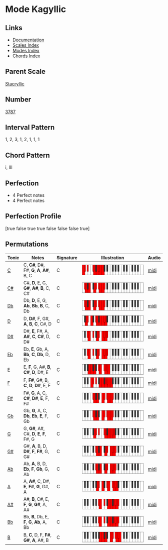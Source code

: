 # Mode Kagyllic

## Links

- [Documentation](index.md)
- [Scales Index](Scales.md)
- [Modes Index](Modes.md)
- [Chords Index](Chords.md)

## Parent Scale

[Stacryllic](ScaleStacryllic.md)

## Number

[3787](https://ianring.com/musictheory/scales/3787)

## Interval Pattern

1, 2, 3, 1, 2, 1, 1, 1

## Chord Pattern

i, III

## Perfection

- 4 Perfect notes
- 4 Perfect notes

## Perfection Profile

[true false true true false false false true]

## Permutations

| Tonic | Notes | Signature | Illustration | Audio |
|-------|-------|-----------|--------------|-------|
| [C](ModeCNaturalKagyllic.md) | C, **C#**, D#, F#, **G**, **A**, **A#**, B, C | C | ![CNaturalKagyllic](ModeCNaturalKagyllic.png) | [midi](https://github.com/edipermadi/music/blob/main/docs/ModeCNaturalKagyllic.mid?raw=true) |
| [C#](ModeCSharpKagyllic.md) | C#, **D**, E, G, **G#**, **A#**, **B**, C, C# | C | ![CSharpKagyllic](ModeCSharpKagyllic.png) | [midi](https://github.com/edipermadi/music/blob/main/docs/ModeCSharpKagyllic.mid?raw=true) |
| [Db](ModeDFlatKagyllic.md) | Db, **D**, E, G, **Ab**, **Bb**, **B**, C, Db | C | ![DFlatKagyllic](ModeDFlatKagyllic.png) | [midi](https://github.com/edipermadi/music/blob/main/docs/ModeDFlatKagyllic.mid?raw=true) |
| [D](ModeDNaturalKagyllic.md) | D, **D#**, F, G#, **A**, **B**, **C**, C#, D | C | ![DNaturalKagyllic](ModeDNaturalKagyllic.png) | [midi](https://github.com/edipermadi/music/blob/main/docs/ModeDNaturalKagyllic.mid?raw=true) |
| [D#](ModeDSharpKagyllic.md) | D#, **E**, F#, A, **A#**, **C**, **C#**, D, D# | C | ![DSharpKagyllic](ModeDSharpKagyllic.png) | [midi](https://github.com/edipermadi/music/blob/main/docs/ModeDSharpKagyllic.mid?raw=true) |
| [Eb](ModeEFlatKagyllic.md) | Eb, **E**, Gb, A, **Bb**, **C**, **Db**, D, Eb | C | ![EFlatKagyllic](ModeEFlatKagyllic.png) | [midi](https://github.com/edipermadi/music/blob/main/docs/ModeEFlatKagyllic.mid?raw=true) |
| [E](ModeENaturalKagyllic.md) | E, **F**, G, A#, **B**, **C#**, **D**, D#, E | C | ![ENaturalKagyllic](ModeENaturalKagyllic.png) | [midi](https://github.com/edipermadi/music/blob/main/docs/ModeENaturalKagyllic.mid?raw=true) |
| [F](ModeFNaturalKagyllic.md) | F, **F#**, G#, B, **C**, **D**, **D#**, E, F | C | ![FNaturalKagyllic](ModeFNaturalKagyllic.png) | [midi](https://github.com/edipermadi/music/blob/main/docs/ModeFNaturalKagyllic.mid?raw=true) |
| [F#](ModeFSharpKagyllic.md) | F#, **G**, A, C, **C#**, **D#**, **E**, F, F# | C | ![FSharpKagyllic](ModeFSharpKagyllic.png) | [midi](https://github.com/edipermadi/music/blob/main/docs/ModeFSharpKagyllic.mid?raw=true) |
| [Gb](ModeGFlatKagyllic.md) | Gb, **G**, A, C, **Db**, **Eb**, **E**, F, Gb | C | ![GFlatKagyllic](ModeGFlatKagyllic.png) | [midi](https://github.com/edipermadi/music/blob/main/docs/ModeGFlatKagyllic.mid?raw=true) |
| [G](ModeGNaturalKagyllic.md) | G, **G#**, A#, C#, **D**, **E**, **F**, F#, G | C | ![GNaturalKagyllic](ModeGNaturalKagyllic.png) | [midi](https://github.com/edipermadi/music/blob/main/docs/ModeGNaturalKagyllic.mid?raw=true) |
| [G#](ModeGSharpKagyllic.md) | G#, **A**, B, D, **D#**, **F**, **F#**, G, G# | C | ![GSharpKagyllic](ModeGSharpKagyllic.png) | [midi](https://github.com/edipermadi/music/blob/main/docs/ModeGSharpKagyllic.mid?raw=true) |
| [Ab](ModeAFlatKagyllic.md) | Ab, **A**, B, D, **Eb**, **F**, **Gb**, G, Ab | C | ![AFlatKagyllic](ModeAFlatKagyllic.png) | [midi](https://github.com/edipermadi/music/blob/main/docs/ModeAFlatKagyllic.mid?raw=true) |
| [A](ModeANaturalKagyllic.md) | A, **A#**, C, D#, **E**, **F#**, **G**, G#, A | C | ![ANaturalKagyllic](ModeANaturalKagyllic.png) | [midi](https://github.com/edipermadi/music/blob/main/docs/ModeANaturalKagyllic.mid?raw=true) |
| [A#](ModeASharpKagyllic.md) | A#, **B**, C#, E, **F**, **G**, **G#**, A, A# | C | ![ASharpKagyllic](ModeASharpKagyllic.png) | [midi](https://github.com/edipermadi/music/blob/main/docs/ModeASharpKagyllic.mid?raw=true) |
| [Bb](ModeBFlatKagyllic.md) | Bb, **B**, Db, E, **F**, **G**, **Ab**, A, Bb | C | ![BFlatKagyllic](ModeBFlatKagyllic.png) | [midi](https://github.com/edipermadi/music/blob/main/docs/ModeBFlatKagyllic.mid?raw=true) |
| [B](ModeBNaturalKagyllic.md) | B, **C**, D, F, **F#**, **G#**, **A**, A#, B | C | ![BNaturalKagyllic](ModeBNaturalKagyllic.png) | [midi](https://github.com/edipermadi/music/blob/main/docs/ModeBNaturalKagyllic.mid?raw=true) |
